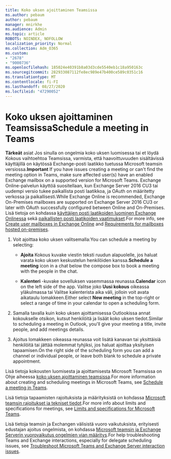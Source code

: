 ```yaml
---
title: Koko uksen ajoittaminen Teamsissa
ms.author: pebaum
author: pebaum
manager: mnirkhe
ms.audience: Admin
ms.topic: article
ROBOTS: NOINDEX, NOFOLLOW
localization_priority: Normal
ms.collection: Adm_O365
ms.custom:
- "2678"
- "9000736"
ms.openlocfilehash: 185024e40391b8a03d3cde5540eb1c18a950163c
ms.sourcegitcommit: 282933087112fe8ec989e47b400ce589c0351c16
ms.translationtype: MT
ms.contentlocale: fi-FI
ms.lasthandoff: 08/27/2020
ms.locfileid: "47290052"
---
```

# <a name="schedule-a-meeting-in-teams"></a><span data-ttu-id="5574d-102">Koko uksen ajoittaminen Teamsissa</span><span class="sxs-lookup"><span data-stu-id="5574d-102">Schedule a meeting in Teams</span></span>

<span data-ttu-id="5574d-103">**Tärkeät** asiat Jos sinulla on ongelmia koko uksen luomisessa tai et löydä Kokous vaihtoehtoa Teamsissa, varmista, että haavoittuvuuden sisältävissä käyttäjillä on käytössä Exchange-posti laatikko tuetussa Microsoft teamsin versiossa.</span><span class="sxs-lookup"><span data-stu-id="5574d-103">**Important** If you have issues creating a meeting or can't find the meeting option in Teams, make sure affected user(s) have an enabled Exchange mailbox on a supported version for Microsoft Teams.</span></span> <span data-ttu-id="5574d-104">Exchange Online-palvelun käyttöä suositellaan, kun Exchange Server 2016 CU3 tai uudempi versio tukee paikallista posti laatikkoa, ja OAuth on määritetty verkossa ja paikallisesti.</span><span class="sxs-lookup"><span data-stu-id="5574d-104">While Exchange Online is recommended, Exchange On-Premises mailboxes are supported on Exchange Server 2016 CU3 or later with OAuth successfully configured between Online and On-Premises.</span></span> <span data-ttu-id="5574d-105">Lisä tietoja on kohdassa [käyttäjien posti laatikoiden luominen Exchange Onlinessa](https://docs.microsoft.com/exchange/recipients-in-exchange-online/create-user-mailboxes) sekä [paikallisten posti laatikoiden vaatimukset](https://docs.microsoft.com/microsoftteams/exchange-teams-interact#requirements-for-mailboxes-hosted-on-premises).</span><span class="sxs-lookup"><span data-stu-id="5574d-105">For more info, see [Create user mailboxes in Exchange Online](https://docs.microsoft.com/exchange/recipients-in-exchange-online/create-user-mailboxes) and [Requirements for mailboxes hosted on-premises](https://docs.microsoft.com/microsoftteams/exchange-teams-interact#requirements-for-mailboxes-hosted-on-premises).</span></span> 

1. <span data-ttu-id="5574d-106">Voit ajoittaa koko uksen valitsemalla:</span><span class="sxs-lookup"><span data-stu-id="5574d-106">You can schedule a meeting by selecting:</span></span>

    - <span data-ttu-id="5574d-107">**Ajoita** Kokous kuvake viestin teksti ruudun alapuolelle, jos haluat varata koko uksen keskustelun henkilöiden kanssa.</span><span class="sxs-lookup"><span data-stu-id="5574d-107">**Schedule a meeting** icon in a chat below the compose box to book a meeting with the people in the chat.</span></span>

    - <span data-ttu-id="5574d-108">**Kalenteri** -kuvake sovelluksen vasemmassa reunassa.</span><span class="sxs-lookup"><span data-stu-id="5574d-108">**Calendar** icon on the left side of the app.</span></span> <span data-ttu-id="5574d-109">Valitse joko **Uusi kokous** oikeassa yläkulmassa tai Valitse kalenterista aika väli, jolloin voit avata aikataulu lomakkeen.</span><span class="sxs-lookup"><span data-stu-id="5574d-109">Either select **New meeting** in the top-right or select a range of time in your calendar to open a scheduling form.</span></span>

2. <span data-ttu-id="5574d-110">Samalla tavalla kuin koko uksen ajoittamisessa Outlookissa annat kokoukselle otsikon, kutsut henkilöitä ja lisäät koko uksen tiedot.</span><span class="sxs-lookup"><span data-stu-id="5574d-110">Similar to scheduling a meeting in Outlook, you'll give your meeting a title, invite people, and add meetings details.</span></span>

3. <span data-ttu-id="5574d-111">Ajoitus lomakkeen oikeassa reunassa voit lisätä kanavan tai yksittäisiä henkilöitä tai jättää molemmat tyhjiksi, jos haluat ajoittaa yksityisen tapaamisen.</span><span class="sxs-lookup"><span data-stu-id="5574d-111">On the right side of the scheduling form you can add a channel or individual people, or leave both blank to schedule a private appointment.</span></span>

<span data-ttu-id="5574d-112">Lisä tietoja kokousten luomisesta ja ajoittamisesta Microsoft Teamsissa on Ohje aiheessa [koko uksen ajoittaminen teamsissa](https://support.office.com/article/Schedule-a-meeting-in-Teams-943507a9-8583-4c58-b5d2-8ec8265e04e5).</span><span class="sxs-lookup"><span data-stu-id="5574d-112">For more information about creating and scheduling meetings in Microsoft Teams, see [Schedule a meeting in Teams](https://support.office.com/article/Schedule-a-meeting-in-Teams-943507a9-8583-4c58-b5d2-8ec8265e04e5).</span></span>

<span data-ttu-id="5574d-113">Lisä tietoja tapaamisten rajoituksista ja määrityksistä on kohdassa [Microsoft teamsin rajoitukset ja tekniset tiedot](https://docs.microsoft.com/microsoftteams/limits-specifications-teams#meetings-and-calls).</span><span class="sxs-lookup"><span data-stu-id="5574d-113">For more info about limits and specifications for meetings, see [Limits and specifications for Microsoft Teams](https://docs.microsoft.com/microsoftteams/limits-specifications-teams#meetings-and-calls).</span></span>

<span data-ttu-id="5574d-114">Lisä tietoja teamsin ja Exchangen välisistä vuoro vaikutuksista, erityisesti edustajan ajoitus ongelmista, on kohdassa [Microsoft teamsin ja Exchange Serverin vuorovaikutus ongelmien vian määritys](https://docs.microsoft.com/microsoftteams/troubleshoot/known-issues/teams-exchange-interaction-issue).</span><span class="sxs-lookup"><span data-stu-id="5574d-114">For help troubleshooting Teams and Exchange interactions, especially for delegate scheduling issues, see [Troubleshoot Microsoft Teams and Exchange Server interaction issues](https://docs.microsoft.com/microsoftteams/troubleshoot/known-issues/teams-exchange-interaction-issue).</span></span>